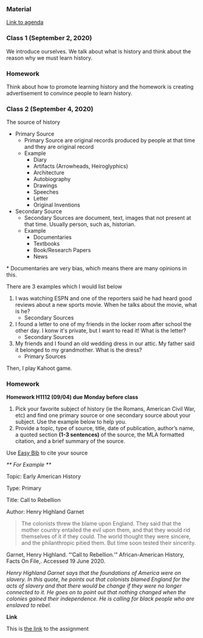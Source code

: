 ### Material

[Link to agenda](https://docs.google.com/document/d/1ZwJ1FXGUnZ7Lmq3lydU4_23pR6fKRsCHCkCvgymtTYM/edit?pli=1)

### Class 1 (September 2, 2020)

We introduce ourselves. We talk about what is history and think about the reason why we must learn history.

### Homework

Think about how to promote learning history and the homework is creating advertisement to convince people to learn history.

### Class 2 (September 4, 2020)

The source of history

- Primary Source
  - Primary Source are original records produced by people at that time and they are original record
  - Example
    - Diary
    - Artifacts (Arrowheads, Heiroglyphics)
    - Architecture
    - Autobiography
    - Drawings
    - Speeches
    - Letter
    - Original Inventions
- Secondary Source
  - Secondary Sources are document, text, images that not present at that time. Usually person, such as, historian.
  - Example
    - Documentaries
    - Textbooks
    - Book/Research Papers
    - News

\* Documentaries are very bias, which means there are many opinions in this.

There are 3 examples which I would list below

1. I was watching ESPN and one of the reporters said he had heard good reviews about a new sports movie. When he talks about the movie, what is he?
   - Secondary Sources
2. I found a letter to one of my friends in the locker room after school the other day. I konw it's private, but I want to read it! What is the letter?
   - Secondary Sources
3. My friends and I found an old wedding dress in our attic. My father said it belonged to my grandmother. What is the dress?
   - Primary Sources

Then, I play Kahoot game.

### Homework

**Homework H1112 (09/04) due Monday before class**

1. Pick your favorite subject of history (ie the Romans, American Civil War, etc) and find one primary source or one secondary source about your subject. Use the example below to help you.
2. Provide a topic, type of source, title, date of publication, author’s name, a quoted section **(1-3 sentences)** of the source, the MLA formatted citation, and a brief summary of the source.

Use [Easy Bib](https://www.easybib.com/) to cite your source

_** For Example **_

Topic: Early American History

Type: Primary

Title: Call to Rebellion

Author: Henry Highland Garnet

> The colonists threw the blame upon England. They said that the mother country entailed the evil upon them, and that they would rid themselves of it if they could. The world thought they were sincere, and the philanthropic pitied them. But time soon tested their sincerity.

Garnet, Henry Highland. “‘Call to Rebellion.’” African-American History, Facts On File,. Accessed 19 June 2020.

_Henry Highland Garnet says that the foundations of America were on slavery. In this quote, he points out that colonists blamed England for the acts of slavery and that there would be change if they were no longer connected to it. He goes on to point out that nothing changed when the colonies gained their independence. He is calling for black people who are enslaved to rebel._

**Link**

This is [the link](https://docs.google.com/document/d/1gz51wJZdfMnDeDSj1mYOYZE5u1osexgInWwbOej2fY8/edit) to the assignment
